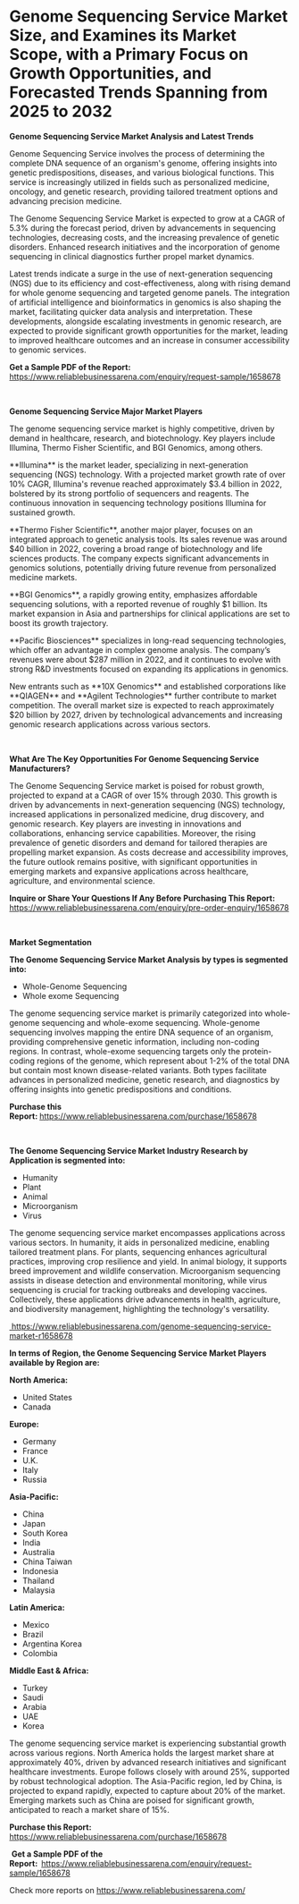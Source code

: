 <p><h1>Genome Sequencing Service Market Size, and Examines its Market Scope, with a Primary Focus on Growth Opportunities, and Forecasted Trends Spanning from 2025 to 2032</h1></p><p><strong>Genome Sequencing Service Market Analysis and Latest Trends</strong></p>
<p><p>Genome Sequencing Service involves the process of determining the complete DNA sequence of an organism's genome, offering insights into genetic predispositions, diseases, and various biological functions. This service is increasingly utilized in fields such as personalized medicine, oncology, and genetic research, providing tailored treatment options and advancing precision medicine.</p><p>The Genome Sequencing Service Market is expected to grow at a CAGR of 5.3% during the forecast period, driven by advancements in sequencing technologies, decreasing costs, and the increasing prevalence of genetic disorders. Enhanced research initiatives and the incorporation of genome sequencing in clinical diagnostics further propel market dynamics. </p><p>Latest trends indicate a surge in the use of next-generation sequencing (NGS) due to its efficiency and cost-effectiveness, along with rising demand for whole genome sequencing and targeted genome panels. The integration of artificial intelligence and bioinformatics in genomics is also shaping the market, facilitating quicker data analysis and interpretation. These developments, alongside escalating investments in genomic research, are expected to provide significant growth opportunities for the market, leading to improved healthcare outcomes and an increase in consumer accessibility to genomic services.</p></p>
<p><strong>Get a Sample PDF of the Report:&nbsp;</strong> <a href="https://www.reliablebusinessarena.com/enquiry/request-sample/1658678?utm_campaign=2893&utm_medium=2&utm_source=Github&utm_content=ia&utm_term=09032025&utm_id=genome-sequencing-service">https://www.reliablebusinessarena.com/enquiry/request-sample/1658678</a></p>
<p>&nbsp;</p>
<p><strong>Genome Sequencing Service Major Market Players</strong></p>
<p><p>The genome sequencing service market is highly competitive, driven by demand in healthcare, research, and biotechnology. Key players include Illumina, Thermo Fisher Scientific, and BGI Genomics, among others.</p><p>**Illumina** is the market leader, specializing in next-generation sequencing (NGS) technology. With a projected market growth rate of over 10% CAGR, Illumina's revenue reached approximately $3.4 billion in 2022, bolstered by its strong portfolio of sequencers and reagents. The continuous innovation in sequencing technology positions Illumina for sustained growth.</p><p>**Thermo Fisher Scientific**, another major player, focuses on an integrated approach to genetic analysis tools. Its sales revenue was around $40 billion in 2022, covering a broad range of biotechnology and life sciences products. The company expects significant advancements in genomics solutions, potentially driving future revenue from personalized medicine markets.</p><p>**BGI Genomics**, a rapidly growing entity, emphasizes affordable sequencing solutions, with a reported revenue of roughly $1 billion. Its market expansion in Asia and partnerships for clinical applications are set to boost its growth trajectory.</p><p>**Pacific Biosciences** specializes in long-read sequencing technologies, which offer an advantage in complex genome analysis. The company’s revenues were about $287 million in 2022, and it continues to evolve with strong R&D investments focused on expanding its applications in genomics.</p><p>New entrants such as **10X Genomics** and established corporations like **QIAGEN** and **Agilent Technologies** further contribute to market competition. The overall market size is expected to reach approximately $20 billion by 2027, driven by technological advancements and increasing genomic research applications across various sectors.</p></p>
<p>&nbsp;</p>
<p><strong>What Are The Key Opportunities For Genome Sequencing Service Manufacturers?</strong></p>
<p><p>The Genome Sequencing Service market is poised for robust growth, projected to expand at a CAGR of over 15% through 2030. This growth is driven by advancements in next-generation sequencing (NGS) technology, increased applications in personalized medicine, drug discovery, and genomic research. Key players are investing in innovations and collaborations, enhancing service capabilities. Moreover, the rising prevalence of genetic disorders and demand for tailored therapies are propelling market expansion. As costs decrease and accessibility improves, the future outlook remains positive, with significant opportunities in emerging markets and expansive applications across healthcare, agriculture, and environmental science.</p></p>
<p><strong>Inquire or Share Your Questions If Any Before Purchasing This Report:</strong> <a href="https://www.reliablebusinessarena.com/enquiry/pre-order-enquiry/1658678?utm_campaign=2893&utm_medium=2&utm_source=Github&utm_content=ia&utm_term=09032025&utm_id=genome-sequencing-service">https://www.reliablebusinessarena.com/enquiry/pre-order-enquiry/1658678</a></p>
<p>&nbsp;</p>
<p><strong>Market Segmentation</strong></p>
<p><strong>The Genome Sequencing Service Market Analysis by types is segmented into:</strong></p>
<p><ul><li>Whole-Genome Sequencing</li><li>Whole exome Sequencing</li></ul></p>
<p><p>The genome sequencing service market is primarily categorized into whole-genome sequencing and whole-exome sequencing. Whole-genome sequencing involves mapping the entire DNA sequence of an organism, providing comprehensive genetic information, including non-coding regions. In contrast, whole-exome sequencing targets only the protein-coding regions of the genome, which represent about 1-2% of the total DNA but contain most known disease-related variants. Both types facilitate advances in personalized medicine, genetic research, and diagnostics by offering insights into genetic predispositions and conditions.</p></p>
<p><strong>Purchase this Report:&nbsp;</strong><a href="https://www.reliablebusinessarena.com/purchase/1658678?utm_campaign=2893&utm_medium=2&utm_source=Github&utm_content=ia&utm_term=09032025&utm_id=genome-sequencing-service">https://www.reliablebusinessarena.com/purchase/1658678</a></p>
<p>&nbsp;</p>
<p><strong>The Genome Sequencing Service Market Industry Research by Application is segmented into:</strong></p>
<p><ul><li>Humanity</li><li>Plant</li><li>Animal</li><li>Microorganism</li><li>Virus</li></ul></p>
<p><p>The genome sequencing service market encompasses applications across various sectors. In humanity, it aids in personalized medicine, enabling tailored treatment plans. For plants, sequencing enhances agricultural practices, improving crop resilience and yield. In animal biology, it supports breed improvement and wildlife conservation. Microorganism sequencing assists in disease detection and environmental monitoring, while virus sequencing is crucial for tracking outbreaks and developing vaccines. Collectively, these applications drive advancements in health, agriculture, and biodiversity management, highlighting the technology's versatility.</p></p>
<p><a href="https://www.reliablebusinessarena.com/genome-sequencing-service-market-r1658678?utm_campaign=2893&utm_medium=2&utm_source=Github&utm_content=ia&utm_term=09032025&utm_id=genome-sequencing-service">&nbsp;https://www.reliablebusinessarena.com/genome-sequencing-service-market-r1658678</a></p>
<p><strong>In terms of Region, the Genome Sequencing Service Market Players available by Region are:</strong></p>
<p>
    <p> <strong> North America: </strong>
        <ul>
            <li>United States</li>
            <li>Canada</li>
        </ul>
        </p> 
    <p> <strong> Europe: </strong>
        <ul>
            <li>Germany</li>
            <li>France</li>
            <li>U.K.</li>
            <li>Italy</li>
            <li>Russia</li>
        </ul>
        </p> 
    <p> <strong> Asia-Pacific: </strong>
        <ul>
            <li>China</li>
            <li>Japan</li>
            <li>South Korea</li>
            <li>India</li>
            <li>Australia</li>
            <li>China Taiwan</li>
            <li>Indonesia</li>
            <li>Thailand</li>
            <li>Malaysia</li>
        </ul>
        </p> 
    <p> <strong> Latin America: </strong>
        <ul>
            <li>Mexico</li>
            <li>Brazil</li>
            <li>Argentina Korea</li>
            <li>Colombia</li>
        </ul>
        </p> 
    <p> <strong> Middle East & Africa: </strong>
        <ul>
            <li>Turkey</li>
            <li>Saudi</li>
            <li>Arabia</li>
            <li>UAE</li>
            <li>Korea</li>
        </ul>
    </p>
    </p>
<p><p>The genome sequencing service market is experiencing substantial growth across various regions. North America holds the largest market share at approximately 40%, driven by advanced research initiatives and significant healthcare investments. Europe follows closely with around 25%, supported by robust technological adoption. The Asia-Pacific region, led by China, is projected to expand rapidly, expected to capture about 20% of the market. Emerging markets such as China are poised for significant growth, anticipated to reach a market share of 15%.</p></p>
<p><strong>Purchase this Report: </strong><a href="https://www.reliablebusinessarena.com/purchase/1658678?utm_campaign=2893&utm_medium=2&utm_source=Github&utm_content=ia&utm_term=09032025&utm_id=genome-sequencing-service">https://www.reliablebusinessarena.com/purchase/1658678</a></p>
<p>&nbsp;<strong>Get a Sample PDF of the Report:&nbsp;&nbsp;</strong><a href="https://www.reliablebusinessarena.com/enquiry/request-sample/1658678?utm_campaign=2893&utm_medium=2&utm_source=Github&utm_content=ia&utm_term=09032025&utm_id=genome-sequencing-service">https://www.reliablebusinessarena.com/enquiry/request-sample/1658678</a></p>
<p><strong></strong></p>
<p>Check more reports on <a href="https://www.reliablebusinessarena.com/?utm_campaign=2893&utm_medium=2&utm_source=Github&utm_content=ia&utm_term=09032025&utm_id=genome-sequencing-service">https://www.reliablebusinessarena.com/</a></p>